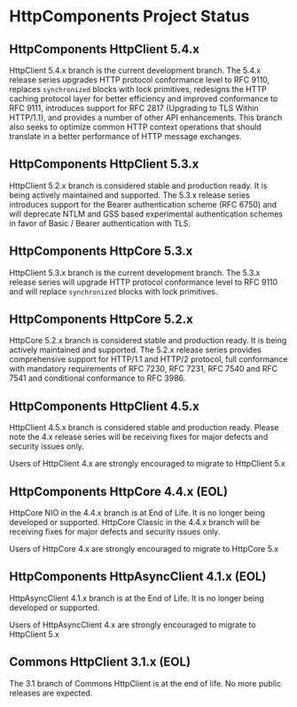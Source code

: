 <!--
    Licensed to the Apache Software Foundation (ASF) under one
    or more contributor license agreements.  See the NOTICE file
    distributed with this work for additional information
    regarding copyright ownership.  The ASF licenses this file
    to you under the Apache License, Version 2.0 (the
    "License"); you may not use this file except in compliance
    with the License.  You may obtain a copy of the License at
    
      http://www.apache.org/licenses/LICENSE-2.0
    
    Unless required by applicable law or agreed to in writing,
    software distributed under the License is distributed on an
    "AS IS" BASIS, WITHOUT WARRANTIES OR CONDITIONS OF ANY
    KIND, either express or implied.  See the License for the
    specific language governing permissions and limitations
    under the License.
-->

HttpComponents Project Status
=============================

HttpComponents HttpClient 5.4.x
-------------------------------

HttpClient 5.4.x branch is the current development branch. The 5.4.x release series upgrades HTTP protocol
conformance level to RFC 9110, replaces `synchronized` blocks with lock primitives, redesigns the HTTP caching 
protocol layer for better efficiency and improved conformance to RFC 9111, introduces support for RFC 2817 
(Upgrading to TLS Within HTTP/1.1), and provides a number of other API enhancements. This branch also seeks 
to optimize common HTTP context operations that should translate in a better performance of HTTP message 
exchanges.

HttpComponents HttpClient 5.3.x
-------------------------------

HttpClient 5.2.x branch is considered stable and production ready. It is being actively maintained and supported. 
The 5.3.x release series introduces support for the Bearer authentication scheme (RFC 6750) and will deprecate 
NTLM and GSS based experimental authentication schemes in favor of Basic / Bearer authentication with TLS.

HttpComponents HttpCore 5.3.x
-------------------------------

HttpClient 5.3.x branch is the current development branch. The 5.3.x release series will upgrade HTTP protocol 
conformance level to RFC 9110 and will replace `synchronized` blocks with lock primitives.

HttpComponents HttpCore 5.2.x
-----------------------------

HttpCore 5.2.x branch is considered stable and production ready. It is being actively maintained and supported. The
5.2.x release series provides comprehensive support for HTTP/1.1 and HTTP/2 protocol, full conformance with mandatory
requirements of RFC 7230, RFC 7231, RFC 7540 and RFC 7541 and conditional conformance to RFC 3986.

HttpComponents HttpClient 4.5.x
-------------------------------

HttpClient 4.5.x branch is considered stable and production ready. Please note the 4.x release series will be receiving
fixes for major defects and security issues only.

Users of HttpClient 4.x are strongly encouraged to migrate to HttpClient 5.x

HttpComponents HttpCore 4.4.x (EOL)
-----------------------------

HttpCore NIO in the 4.4.x branch is at End of Life. It is no longer being developed or supported. HttpCore Classic
in the 4.4.x branch will be receiving fixes for major defects and security issues only.

Users of HttpCore 4.x are strongly encouraged to migrate to HttpCore 5.x

HttpComponents HttpAsyncClient 4.1.x (EOL)
------------------------------------

HttpAsyncClient 4.1.x branch is at the End of Life. It is no longer being developed or supported.

Users of HttpAsyncClient 4.x are strongly encouraged to migrate to HttpClient 5.x

Commons HttpClient 3.1.x (EOL)
------------------------

The 3.1 branch of Commons HttpClient is at the end of life. No more public releases are expected.




